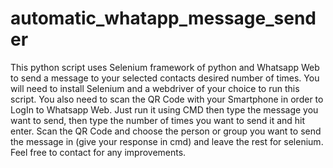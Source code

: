 # automatic_whatapp_message_sender
This python script uses Selenium framework of python and Whatsapp Web to send a message to your selected contacts desired number of times.
You will need to install Selenium and a webdriver of your choice to run this script. You also need to scan the QR Code with your Smartphone in order to LogIn to Whatsapp Web. 
Just run it using CMD then type the message you want to send, then type the number of times you want to send it and hit enter. Scan the QR Code and choose the person or group you want to send the message in (give your response in cmd) and leave the rest for selenium.
Feel free to contact for any improvements.
